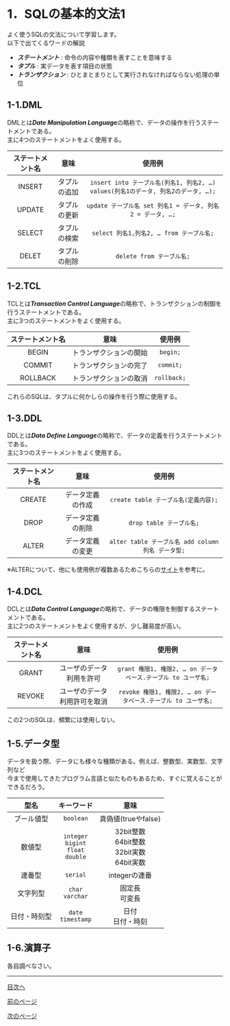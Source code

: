 # 1．SQLの基本的文法1

よく使うSQLの文法について学習します。  
以下で出てくるワードの解説  

- ***ステートメント*** : 命令の内容や種類を表すことを意味する  
- ***タプル*** : 実データを表す項目の状態  
- ***トランザクション*** : ひとまとまりとして実行されなければならない処理の単位  


## 1-1.DML

DMLとは***Date Manipulation Language***の略称で、データの操作を行うステートメントである。  
主に4つのステートメントをよく使用する。  

| ステートメント名 | 意味 | 使用例 |
| :---: | :---: | :---: |
| INSERT | タプルの追加 |`insert into テーブル名(列名1, 列名2, …) values(列名1のデータ, 列名2のデータ, …);`|
| UPDATE | タプルの更新 |`update テーブル名 set 列名1 = データ, 列名2 = データ, …;`|
| SELECT | タプルの検索 |`select 列名1,列名2, … from テーブル名;`|
| DELET | タプルの削除 |`delete from テーブル名;`|

## 1-2.TCL

TCLとは***Transaction Control Language***の略称で、トランザクションの制御を行うステートメントである。  
主に3つのステートメントをよく使用する。  

| ステートメント名 | 意味 | 使用例 |
| :---: | :---: | :---: |
| BEGIN | トランザクションの開始 |`begin;`|
| COMMIT | トランザクションの完了 |`commit;`|
| ROLLBACK | トランザクションの取消 |`rollback;`|

これらのSQLは、タプルに何かしらの操作を行う際に使用する。  

## 1-3.DDL

DDLとは***Data Define Language***の略称で、データの定義を行うステートメントである。  
主に3つのステートメントをよく使用する。  

| ステートメント名 | 意味 | 使用例 |
| :---: | :---: | :---: |
| CREATE | データ定義の作成 | `create table テーブル名(定義内容);` |
| DROP | データ定義の削除 | `drop table テーブル名;` |
| ALTER | データ定義の変更 | `alter table テーブル名 add column 列名 データ型;` |

※ALTERについて、他にも使用例が複数あるためこちらの[サイト](https://itc.tokyo/sql/alter-table/)を参考に。  

## 1-4.DCL

DCLとは***Data Control Language***の略称で、データの権限を制御するステートメントである。  
主に2つのステートメントをよく使用するが、少し難易度が高い。  

| ステートメント名 | 意味 | 使用例 |
| :---: | :---: | :---: |
| GRANT | ユーザのデータ利用を許可 |`grant 権限1, 権限2, … on データベース.テーブル to ユーザ名;`|
| REVOKE | ユーザのデータ利用許可を取消 |`revoke 権限1, 権限2, … on データベース.テーブル to ユーザ名;`|

この2つのSQLは、頻繁には使用しない。  

## 1-5.データ型

データを扱う際、データにも様々な種類がある。例えば、整数型、実数型、文字列など  
今まで使用してきたプログラム言語と似たものもあるため、すぐに覚えることができるだろう。

| 型名 | キーワード | 意味 |
|:---:|:---:|:---:|
|ブール値型|`boolean`|真偽値(trueやfalse)|
|数値型|`integer`<br>`bigint`<br>`float`<br>`double`|32bit整数<br>64bit整数<br>32bit実数<br>64bit実数|
|連番型|`serial`|integerの連番|
|文字列型|`char`<br>`varchar`|固定長<br>可変長|
|日付・時刻型|`date`<br>`timestamp`|日付<br>日付・時刻|  

## 1-6.演算子

各自調べなさい。  

___
[目次へ](https://github.com/122yuuki/SDP_DB/blob/main/README.md)  

[前のページ](https://github.com/122yuuki/SDP_DB/blob/main/Section_2/section_2-1.md)

[次のページ](https://github.com/122yuuki/SDP_DB/blob/main/Section_2/section_2-3.md)
